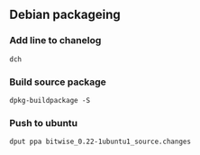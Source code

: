## Debian packageing

### Add line to chanelog
``` dch ```

### Build source package
```dpkg-buildpackage -S```

### Push to ubuntu
```dput ppa bitwise_0.22-1ubuntu1_source.changes```


